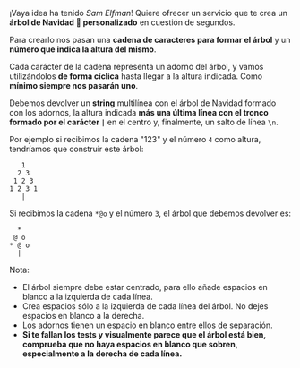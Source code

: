 <div class="text-lg leading-relaxed text-gray-200 [&amp;>blockquote]:italic [&amp;>blockquote]:text-yellow-400 [&amp;>blockquote]:text-lg [&amp;>p]:text-lg [&amp;>p>strong]:text-yellow-300 [&amp;>h2]:font-bold [&amp;>ul]:pl-4 [&amp;>ol]:list-decimal [&amp;>ol]:list-inside [&amp;>ol]:text-yellow-300 [&amp;>ol]:text-lg [&amp;>ul]:mb-2 [&amp;>ul]:text-yellow-300 [&amp;>ul]:text-lg [&amp;>p>small>a:hover]:underline [&amp;>p>small]:block [&amp;>p>small]:pt-4 [&amp;>p>small]:text-gray-400 [&amp;>ul]:list-disc"><p>¡Vaya idea ha tenido <em>Sam Elfman</em>! Quiere ofrecer un servicio que te crea un <strong>árbol de Navidad 🎄 personalizado</strong> en cuestión de segundos.</p>
<p>Para crearlo nos pasan una <strong>cadena de caracteres para formar el árbol</strong> y un <strong>número que indica la altura del mismo</strong>.</p>
<p>Cada carácter de la cadena representa un adorno del árbol, y vamos utilizándolos <strong>de forma cíclica</strong> hasta llegar a la altura indicada. Como <strong>mínimo siempre nos pasarán uno</strong>.</p>
<p>Debemos devolver un <strong>string</strong> multilínea con el árbol de Navidad formado con los adornos, la altura indicada <strong>más una última línea con el tronco formado por el carácter <code>|</code></strong> en el centro y, finalmente, un salto de línea <code>\n</code>.</p>
<p>Por ejemplo si recibimos la cadena "123" y el número <code>4</code> como altura, tendríamos que construir este árbol:</p>
<pre><code>   1
  2 3
 1 2 3
1 2 3 1
   |
</code></pre>
<p>Si recibimos la cadena <code>*@o</code> y el número <code>3</code>, el árbol que debemos devolver es:</p>
<pre><code>  *
 @ o
* @ o
  |
</code></pre>
<p>Nota:</p>
<ul>
<li>El árbol siempre debe estar centrado, para ello añade espacios en blanco a la izquierda de cada línea.</li>
<li>Crea espacios sólo a la izquierda de cada línea del árbol. No dejes espacios en blanco a la derecha.</li>
<li>Los adornos tienen un espacio en blanco entre ellos de separación.</li>
<li><strong>Si te fallan los tests y visualmente parece que el árbol está bien, comprueba que no haya espacios en blanco que sobren, especialmente a la derecha de cada línea.</strong></li>
</ul></div>